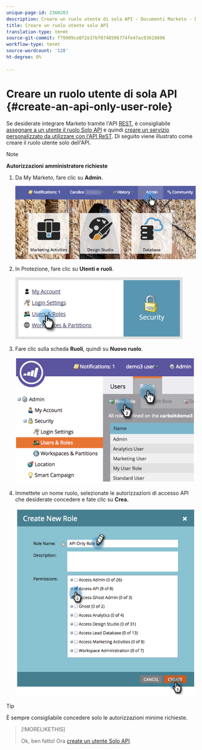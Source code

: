 ```yaml
---
unique-page-id: 2360203
description: Creare un ruolo utente di sola API - Documenti Marketo - Documentazione prodotto
title: Creare un ruolo utente solo API
translation-type: tm+mt
source-git-commit: f79909ce8f2e37bf0748596774fe47ac03618696
workflow-type: tm+mt
source-wordcount: '128'
ht-degree: 0%

---
```



# Creare un ruolo utente di sola API {#create-an-api-only-user-role}

Se desiderate integrare Marketo tramite l&#39;API [REST](https://developers.marketo.com/documentation/rest/), è consigliabile [assegnare a un utente il ruolo Solo API](/help/marketo/product-docs/administration/users-and-roles/create-an-api-only-user.md) e quindi [creare un servizio personalizzato da utilizzare con l&#39;API ReST](/help/marketo/product-docs/administration/additional-integrations/create-a-custom-service-for-use-with-rest-api.md). Di seguito viene illustrato come creare il ruolo utente solo dell&#39;API.

>[!NOTE]
>
>**Autorizzazioni amministratore richieste**

1. Da My Marketo, fare clic su **Admin**.

   ![](assets/adminhand-1.png)

1. In Protezione, fare clic su **Utenti e ruoli**.

   ![](assets/two.png)

1. Fare clic sulla scheda **Ruoli**, quindi su **Nuovo ruolo**.

   ![](assets/image2014-9-16-13-3a47-3a12.png)

1. Immettete un nome ruolo, selezionate le autorizzazioni di accesso API che desiderate concedere e fate clic su **Crea.**

   ![](assets/image2014-9-16-13-3a47-3a36.png)

>[!TIP]
>
>È sempre consigliabile concedere solo le autorizzazioni minime richieste.

>[!MORELIKETHIS]
>
>Ok, ben fatto! Ora [create un utente Solo API](/help/marketo/product-docs/administration/users-and-roles/create-an-api-only-user-role.md).

